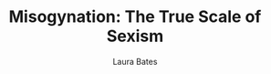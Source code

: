 ---
title: "Misogynation: The True Scale of Sexism"
author: "Laura Bates"
isbn: "1471169243"
isbn13: "9781471169243"
rating: "5"
publisher: "Simon & Schuster UK"
pages: "320"
publishYear: "2018"
read: "2019"
goodreads_id: "36634052"
---